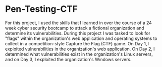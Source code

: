 # Pen-Testing-CTF
For this project, I used the skills that I learned in over the course of a 24 week cyber security bootcamp to attack a fictional organization and determine its vulnerabilities. During this project I was tasked to look for "flags" within the organization's web application and operating systems to collect in a competition-style Capture the Flag (CTF) game. On Day 1, I exploited vulnerabilities in the organization's web application. On Day 2, I determined what vulnerabilities exist in the organization's Linux servers, and on Day 3, I exploited the organization's Windows servers.
